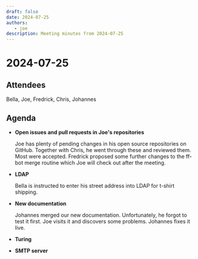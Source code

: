 ```yaml
---
draft: false
date: 2024-07-25
authors:
   - joe
description: Meeting minutes from 2024-07-25
---
```

# 2024-07-25

## Attendees

Bella, Joe, Fredrick, Chris, Johannes

<!-- more -->

## Agenda

- **Open issues and pull requests in Joe's repositories**

  Joe has plenty of pending changes in his open source repositories on
  GitHub. Together with Chris, he went through these and reviewed them.
  Most were accepted. Fredrick proposed some further changes to the
  ff-bot merge routine which Joe will check out after the meeting.

- **LDAP**

  Bella is instructed to enter his street address into LDAP for t-shirt
  shipping.

- **New documentation**

  Johannes merged our new documentation. Unfortunately, he forgot to
  test it first. Joe visits it and discovers some problems. Johannes
  fixes it live.

- **Turing**

- **SMTP server**
